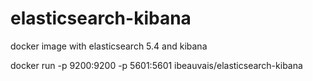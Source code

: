 # elasticsearch-kibana
docker image with elasticsearch 5.4 and kibana 

docker run -p 9200:9200 -p 5601:5601 ibeauvais/elasticsearch-kibana
